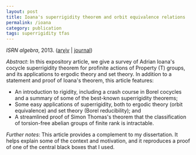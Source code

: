 ```yaml
---
layout: post
title: Ioana's superrigidity theorem and orbit equivalence relations
permalink: /ioana
category: publication
tags: superrigidity tfas
---
```


*ISRN algebra*, 2013. ([ar&chi;iv](http://arxiv.org/abs/1310.2359) \| [journal](http://dx.doi.org/10.1155/2013/387540))<!--more-->

*Abstract*: In this expository article, we give a survey of Adrian Ioana's cocycle superrigidity theorem for profinite actions of Property (T) groups, and its applications to ergodic theory and set theory.  In addition to a statement and proof of Ioana's theorem, this article features:

* An introduction to rigidity, including a crash course in Borel cocycles and a summary of some of the best-known superrigidity theorems;
* Some easy applications of superrigidity, both to ergodic theory (orbit equivalence) and set theory (Borel reducibility); and
* A streamlined proof of Simon Thomas's theorem that the classification of torsion-free abelian groups of finite rank is intractable.

*Further notes*: This article provides a complement to my dissertation.  It helps explain some of the context and motivation, and it reproduces a proof of one of the central black boxes that I used.
